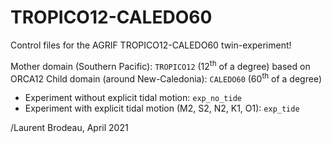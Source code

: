 # TROPICO12-CALEDO60

Control files for the AGRIF TROPICO12-CALEDO60 twin-experiment!

Mother domain (Southern Pacific): `TROPICO12` (12<sup>th</sup> of a degree) based on ORCA12
Child domain (around New-Caledonia): `CALEDO60` (60<sup>th</sup> of a degree)

* Experiment without explicit tidal motion: `exp_no_tide`
* Experiment with explicit tidal motion (M2, S2, N2, K1, O1): `exp_tide`


/Laurent Brodeau, April 2021
